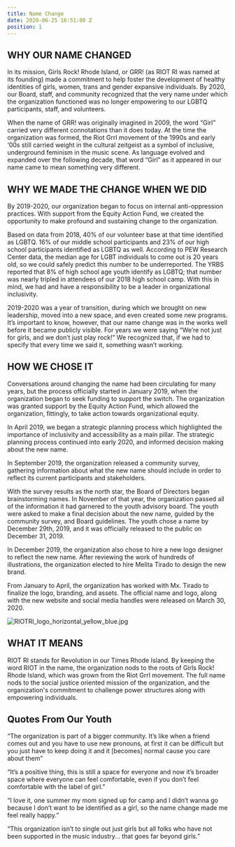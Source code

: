 ```yaml
---
title: Name Change
date: 2020-06-25 16:51:00 Z
position: 1
---
```


## WHY OUR NAME CHANGED
 
In its mission, Girls Rock! Rhode Island, or GRR! (as RIOT RI was named at its founding) made a commitment to help foster the development of healthy identities of girls, women, trans and gender expansive individuals. By 2020, our Board, staff, and community recognized that the very name under which the organization functioned was no longer empowering to our LGBTQ participants, staff, and volunteers.
 
When the name of GRR! was originally imagined in 2009, the word “Girl” carried very different connotations than it does today. At the time the organization was formed, the Riot Grrl movement of the 1990s and early ‘00s still carried weight in the cultural zeitgeist as a symbol of inclusive, underground feminism in the music scene. As language evolved and expanded over the following decade, that word “Girl” as it appeared in our name came to mean something very different.


## WHY WE MADE THE CHANGE WHEN WE DID

By 2019-2020, our organization began to focus on internal anti-oppression practices. With support from the Equity Action Fund, we created the opportunity to make profound and sustaining change to the organization.

Based on data from 2018, 40% of our volunteer base at that time identified as LGBTQ. 16% of our middle school participants and 23% of our high school participants identified as LGBTQ as well. According to PEW Research Center data, the median age for LGBT individuals to come out is 20 years old, so we could safely predict this number to be underreported.  The YRBS reported that 8% of high school age youth identify as LGBTQ; that number was nearly tripled in attendees of our 2018 high school camp. With this in mind, we had and have a responsibility to be a leader in organizational inclusivity.

2019-2020 was a year of transition, during which we brought on new leadership, moved into a new space, and even created some new programs. It’s important to know, however, that our name change was in the works well before it became publicly visible. For years we were saying “We’re not just for girls, and we don’t just play rock!” We recognized that, if we had to specify that every time we said it, something wasn’t working.

## HOW WE CHOSE IT

Conversations around changing the name had been circulating for many years, but the process officially started in January 2019, when the organization began to seek funding to support the switch. The organization was granted support by the Equity Action Fund, which allowed the organization, fittingly, to take action towards organizational equity.

In April 2019, we began a strategic planning process which highlighted the importance of inclusivity and accessibility as a main pillar. The strategic planning process continued into early 2020, and informed decision making about the new name. 

In September 2019, the organization released a community survey, gathering information about what the new name should include in order to reflect its current participants and stakeholders.

With the survey results as the north star, the Board of Directors began brainstorming names. In November of that year, the organization passed all of the information it had garnered to the youth advisory board. The youth were asked to make a final decision about the new name, guided by the community survey, and Board guidelines. The youth chose a name by December 29th, 2019, and it was officially released to the public on December 31, 2019. 

In December 2019, the organization also chose to hire a new logo designer to reflect the new name. After reviewing the work of hundreds of illustrations, the organization elected to hire Melita Tirado to design the new brand. 

From January to April, the organization has worked with Mx. Tirado to finalize the logo, branding, and assets. The official name and logo, along with the new website and social media handles were released on March 30, 2020.

![RIOTRI_logo_horizontal_yellow_blue.jpg](/uploads/RIOTRI_logo_horizontal_yellow_blue.jpg)


## WHAT IT MEANS

RIOT RI stands for Revolution in our Times Rhode Island. By keeping the word RIOT in the name, the organization nods to the roots of Girls Rock! Rhode Island, which was grown from the Riot Grrl movement. The full name nods to the social justice oriented mission of the organization, and the organization's commitment to challenge power structures along with empowering individuals. 

## Quotes From Our Youth

“The organization is part of a bigger community. It’s like when a friend comes out and you have to use new pronouns, at first it can be difficult but you just have to keep doing it and it [becomes] normal cause you care about them”

“It’s a positive thing, this is still a space for everyone and now it’s broader space where everyone can feel comfortable, even if you don’t feel comfortable with the label of girl.” 
 
“I love it, one summer my mom signed up for camp and I didn’t wanna go because I don’t want to be identified as a girl, so the name change made me feel really happy.”

“This organization isn’t to single out just girls but all folks who have not been supported in the music industry... that goes far beyond girls.”


